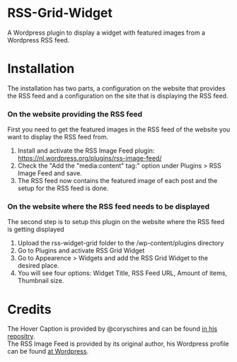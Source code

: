 # RSS-Grid-Widget
A Wordpress plugin to display a widget with featured images from a Wordpress RSS feed.

# Installation 
The installation has two parts, a configuration on the website that provides the RSS feed and a configuration on the site that is displaying the RSS feed.

### On the website providing the RSS feed
First you need to get the featured images in the RSS feed of the website you want to display the RSS feed from.

1. Install and activate the RSS Image Feed plugin: https://nl.wordpress.org/plugins/rss-image-feed/
2. Check the "Add the "media:content" tag:" option under Plugins > RSS Image Feed and save. 
3. The RSS feed now contains the featured image of each post and the setup for the RSS feed is done.

### On the website where the RSS feed needs to be displayed
The second step is to setup this plugin on the website where the RSS feed is getting displayed

1. Upload the rss-widget-grid folder to the /wp-content/plugins directory
2. Go to Plugins and activate RSS Grid Widget
3. Go to Appearence > Widgets and add the RSS Grid Widget to the desired place.
4. You will see four options: Widget Title, RSS Feed URL, Amount of items, Thumbnail size.

# Credits
The Hover Caption is provided by @coryschires and can be found [in his repositry](https://github.com/coryschires/hover-caption). <br>
The RSS Image Feed is provided by its original author, his Wordpress profile can be found [at Wordpress]( https://profiles.wordpress.org/tepelstreel/).
